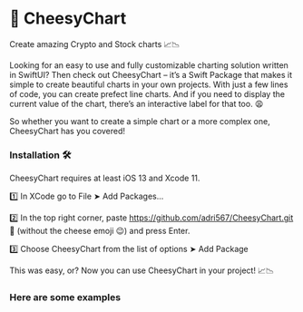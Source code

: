 #  🧀 CheesyChart

Create amazing Crypto and Stock charts 📈📉

Looking for an easy to use and fully customizable charting solution written in SwiftUI? Then check out CheesyChart – it’s a Swift Package that makes it simple to create beautiful charts in your own projects. With just a few lines of code, you can create prefect line charts. And if you need to display the current value of the chart, there’s an interactive label for that too. 😩 

So whether you want to create a simple chart or a more complex one, CheesyChart has you covered!

###

### Installation 🛠

CheesyChart requires at least iOS 13 and Xcode 11.

1️⃣ In XCode go to File ➤ Add Packages...

2️⃣ In the top right corner, paste https://github.com/adri567/CheesyChart.git 🧀 (without the cheese emoji 😉) and press Enter.

3️⃣ Choose CheesyChart from the list of options ➤ Add Package

This was easy, or? Now you can use CheesyChart in your project! 📈📉

### Here are some examples


